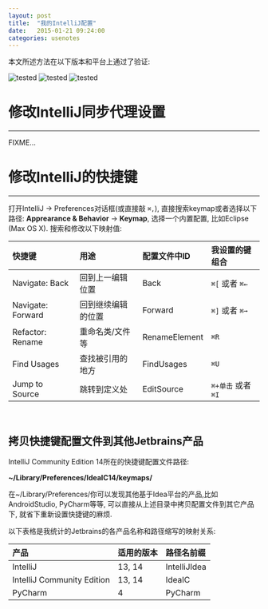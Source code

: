 ```yaml
---
layout: post
title:  "我的IntelliJ配置"
date:   2015-01-21 09:24:00
categories: usenotes
---
```


本文所述方法在以下版本和平台上通过了验证:

![tested](https://img.shields.io/badge/IntelliJ-Communitiy_Edition_14-brightgreen.svg)
![tested](https://img.shields.io/badge/PyCharm-Communitiy_Edition_4-brightgreen.svg)
![tested](https://img.shields.io/badge/Tested_on-Mac_OS_X_10.10-green.svg)

# 修改IntelliJ同步代理设置
---

FIXME...

# 修改IntelliJ的快捷键
---

打开IntelliJ -> Preferences对话框(或直接敲 `⌘,`), 直接搜索keymap或者选择以下路径: **Apprearance & Behavior** -> **Keymap**, 选择一个内置配置, 比如Eclipse (Max OS X). 搜索和修改以下映射值:

| 快捷键 | 用途 | 配置文件中ID | 我设置的键组合|
| :--- | :--- | :--- | :--- |
| Navigate: Back | 回到上一编辑位置 | Back | `⌘[` 或者 `⌘←` |
| Navigate: Forward | 回到继续编辑的位置 | Forward | `⌘]` 或者 `⌘➞` |
| Refactor: Rename | 重命名类/文件等 | RenameElement | `⌘R` |
| Find Usages | 查找被引用的地方 | FindUsages | `⌘U` |
| Jump to Source | 跳转到定义处 | EditSource | `⌘+单击` 或者 `⌘I` |

<br>

## 拷贝快捷键配置文件到其他Jetbrains产品

IntelliJ Community Edition 14所在的快捷键配置文件路径:

**~/Library/Preferences/IdeaIC14/keymaps/**

在~/Library/Preferences/你可以发现其他基于Idea平台的产品,比如AndroidStudio, PyCharm等等, 可以直接从上述目录中拷贝配置文件到其它产品下, 就省下重新设置快捷键的麻烦.

以下表格是我统计的Jetbrains的各产品名称和路径缩写的映射关系:

| 产品 | 适用的版本 | 路径名前缀 |
| :--- | :--- | :--- |
| IntelliJ | 13, 14 | IntelliJIdea |
| IntelliJ Community Edition | 13, 14 | IdeaIC |
| PyCharm | 4 | PyCharm |

